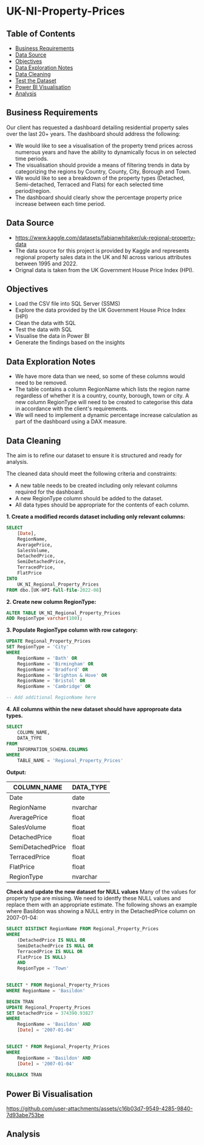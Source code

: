 # UK-NI-Property-Prices

## Table of Contents
* [Business Requirements](#business-requirements)
* [Data Source](#data-source)
* [Objectives](#objectives)
* [Data Exploration Notes](#data-exploration-notes)
* [Data Cleaning](#data-cleaning)
* [Test the Dataset](#test-the-dataset)
* [Power BI Visualisation](#power-bi-visualisation)
* [Analysis](#analysis)

## Business Requirements
Our client has requested a dashboard detailing residential property sales over the last 20+ years. The dashboard should address the following:
- We would like to see a visualisation of the property trend prices across numerous years and have the ability to dynamically focus in on selected time periods.
- The visualisation should provide a means of filtering trends in data by categorizing the regions by Country, County, City, Borough and Town.
- We would like to see a breakdown of the property types (Detached, Semi-detached, Terraced and Flats) for each selected time period/region.
- The dashboard should clearly show the percentage property price increase between each time period.

## Data Source
- https://www.kaggle.com/datasets/fabianwhitaker/uk-regional-property-data
- The data source for this project is provided by Kaggle and represents regional property sales data in the UK and NI across various attributes between 1995 and 2022.
- Orignal data is taken from the UK Government House Price Index (HPI).

## Objectives
- Load the CSV file into SQL Server (SSMS)
- Explore the data provided by the UK Government House Price Index (HPI)
- Clean the data with SQL
- Test the data with SQL
- Visualise the data in Power BI
- Generate the findings based on the insights
  
## Data Exploration Notes
- We have more data than we need, so some of these columns would need to be removed.
- The table contains a column RegionName which lists the region name regardless of whether it is a country, county, borough, town or city. A new column RegionType will need to be created to categorise this data in accordance with the client's requirements.
- We will need to implement a dynamic percentage increase calculation as part of the dashboard using a DAX measure.

## Data Cleaning
The aim is to refine our dataset to ensure it is structured and ready for analysis.

The cleaned data should meet the following criteria and constraints:
- A new table needs to be created including only relevant columns required for the dashboard.
- A new RegionType column should be added to the dataset.
- All data types should be appropriate for the contents of each column.

**1. Create a modified records dataset including only relevant columns:**

``` SQL
SELECT 
	[Date],
	RegionName,
	AveragePrice,
	SalesVolume,
	DetachedPrice,
	SemiDetachedPrice,
	TerracedPrice,
	FlatPrice
INTO 
	UK_NI_Regional_Property_Prices
FROM dbo.[UK-HPI-full-file-2022-08]
```
**2. Create new column RegionType:**

``` SQL
ALTER TABLE UK_NI_Regional_Property_Prices
ADD RegionType varchar(100);
```
**3. Populate RegionType column with row category:**

``` SQL
UPDATE Regional_Property_Prices
SET RegionType = 'City'
WHERE 
	RegionName = 'Bath' OR
	RegionName = 'Birmingham' OR
	RegionName = 'Bradford' OR
	RegionName = 'Brighton & Hove' OR
	RegionName = 'Bristol' OR
	RegionName = 'Cambridge' OR

-- Add additional RegionName here
```
**4. All columns within the new dataset should have approproate data types.**

``` SQL
SELECT 
	COLUMN_NAME,
	DATA_TYPE
FROM 
	INFORMATION_SCHEMA.COLUMNS
WHERE 
	TABLE_NAME = 'Regional_Property_Prices'
```
**Output:**

| COLUMN_NAME       | DATA_TYPE   |
|-------------------|-------------|
| Date	            | date        |
| RegionName        | nvarchar    |
| AveragePrice	    | float       |
| SalesVolume	    | float       |
| DetachedPrice	    | float       |
| SemiDetachedPrice | float       |
| TerracedPrice	    | float       |
| FlatPrice	    | float       |
| RegionType	    | nvarchar    |

**Check and update the new dataset for NULL values**
Many of the values for property type are missing. We need to identfy these NULL values and replace them with an appropriate estimate.
The following shows an example where Basildon was showing a NULL entry in the DetachedPrice column on 2007-01-04:

``` SQL
SELECT DISTINCT RegionName FROM Regional_Property_Prices
WHERE 
	(DetachedPrice IS NULL OR 
	SemiDetachedPrice IS NULL OR
	TerracedPrice IS NULL OR
	FlatPrice IS NULL)
	AND
	RegionType = 'Town'
	

SELECT * FROM Regional_Property_Prices
WHERE RegionName = 'Basildon'

BEGIN TRAN
UPDATE Regional_Property_Prices
SET DetachedPrice = 374390.93827
WHERE 
	RegionName = 'Basildon' AND
	[Date] = '2007-01-04'
	

SELECT * FROM Regional_Property_Prices
WHERE 
	RegionName = 'Basildon' AND
	[Date] = '2007-01-04'
	
ROLLBACK TRAN

```

## Power Bi Visualisation



https://github.com/user-attachments/assets/c16b03d7-9549-4285-9840-7d93abe753be



## Analysis
